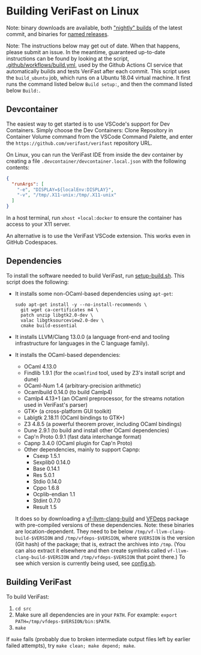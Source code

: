 Building VeriFast on Linux
==========================

Note: binary downloads are available, both ["nightly" builds](https://github.com/verifast/verifast#binaries) of the latest commit, and binaries for [named releases](https://github.com/verifast/verifast/releases).

Note: The instructions below may get out of date. When that happens, please submit an issue. In the meantime, guaranteed up-to-date instructions can be found by looking at the script, [.github/workflows/build.yml](https://github.com/verifast/verifast/blob/master/.github/workflows/build.yml), used by the Github Actions CI service that automatically builds and tests VeriFast after each commit. This script uses the `build_ubuntu` job, which runs on a Ubuntu 18.04 virtual machine. It first runs the command listed below `Build setup:`, and then the command listed below `Build:`.

Devcontainer
------------

The easiest way to get started is to use VSCode's support for Dev Containers. Simply choose the Dev Containers: Clone Repository in Container Volume command from the VSCode Command Palette, and enter the `https://github.com/verifast/verifast` repository URL.

On Linux, you can run the VeriFast IDE from inside the dev container by creating a file `.devcontainer/devcontainer.local.json` with the following contents:
```json
{
  "runArgs": [
    "-e", "DISPLAY=${localEnv:DISPLAY}",
    "-v", "/tmp/.X11-unix:/tmp/.X11-unix"
  ]
}
```
In a host terminal, run `xhost +local:docker` to ensure the container has access to your X11 server.

An alternative is to use the VeriFast VSCode extension. This works even in GitHub Codespaces.

Dependencies
------------

To install the software needed to build VeriFast, run [setup-build.sh](https://github.com/verifast/verifast/blob/master/setup-build.sh). This script does the following:

- It installs some non-OCaml-based dependencies using `apt-get`:
    ```
    sudo apt-get install -y --no-install-recommends \
      git wget ca-certificates m4 \
      patch unzip libgtk2.0-dev \
      valac libgtksourceview2.0-dev \
      cmake build-essential
    ```
- It installs LLVM/Clang 13.0.0 (a language front-end and tooling infrastructure for languages in the C language family).
- It installs the OCaml-based dependencies:
  - OCaml 4.13.0
  - Findlib 1.9.1 (for the `ocamlfind` tool, used by Z3's install script and dune)
  - OCaml-Num 1.4 (arbitrary-precision arithmetic)
  - Ocamlbuild 0.14.0 (to build Camlp4)
  - Camlp4 4.13+1 (an OCaml preprocessor, for the streams notation used in VeriFast's parser)
  - GTK+ (a cross-platform GUI toolkit)
  - Lablgtk 2.18.11 (OCaml bindings to GTK+)
  - Z3 4.8.5 (a powerful theorem prover, including OCaml bindings)
  - Dune 2.9.1 (to build and install other OCaml dependencies)
  - Cap'n Proto 0.9.1 (fast data interchange format)
  - Capnp 3.4.0 (OCaml plugin for Cap'n Proto)
  - Other dependencies, mainly to support Capnp:
    - Csexp 1.5.1
    - Sexplib0 0.14.0
    - Base 0.14.1
    - Res 5.0.1
    - Stdio 0.14.0
    - Cppo 1.6.8
    - Ocplib-endian 1.1
    - Stdint 0.7.0
    - Result 1.5
  
  It does so by downloading a [vf-llvm-clang-build](https://github.com/NielsMommen/vf-llvm-clang-build/releases/tag/v1.0.0) and [VFDeps](https://github.com/verifast/vfdeps) package with pre-compiled versions of these dependencies. Note: these binaries are location-dependent. They need to be below `/tmp/vf-llvm-clang-build-$VERSION` and `/tmp/vfdeps-$VERSION`, where `$VERSION` is the version (Git hash) of the package; that is, extract the archives into `/tmp`. (You can also extract it elsewhere and then create symlinks called `vf-llvm-clang-build-$VERSION` and `/tmp/vfdeps-$VERSION` that point there.) To see which version is currently being used, see [config.sh](https://github.com/verifast/verifast/blob/master/config.sh).

Building VeriFast
-----------------

To build VeriFast:
1. `cd src`
2. Make sure all dependencies are in your `PATH`. For example: `export PATH=/tmp/vfdeps-$VERSION/bin:$PATH`.
3. `make`

If `make` fails (probably due to broken intermediate output files left by earlier failed attempts), try `make clean; make depend; make`.
